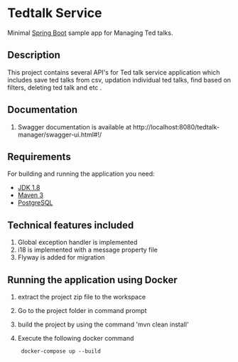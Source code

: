 # Tedtalk Service

Minimal [Spring Boot](http://projects.spring.io/spring-boot/) sample app for Managing Ted talks.

## Description

This project contains several API's for Ted talk service application which includes save ted talks from csv, updation individual ted talks, find based on filters, deleting ted talk and etc .

## Documentation


   
   1. Swagger documentation is available at http://localhost:8080/tedtalk-manager/swagger-ui.html#!/
   
				
## Requirements

For building and running the application you need:

- [JDK 1.8](http://www.oracle.com/technetwork/java/javase/downloads/jdk8-downloads-2133151.html)
- [Maven 3](https://maven.apache.org)
- [PostgreSQL](https://www.postgresql.org/)

## Technical features included

1. Global exception handler is implemented 
2. i18 is implemented with a message property file
3. Flyway is added for migration


## Running the application using Docker

1. extract the project zip file to the workspace 
2. Go to the project folder in command prompt
3. build the project by using the command 'mvn clean install'
4. Execute the following docker command

        
		docker-compose up --build
		


  

